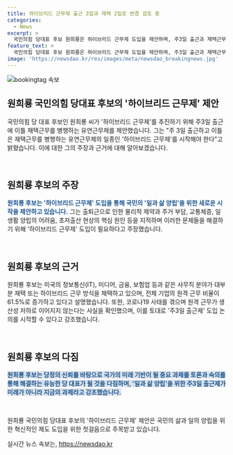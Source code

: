 ```yaml
---
title: 하이브리드 근무제 출근 3일과 재택 2일로 변경 검토 중
categories:
  - News
excerpt: >
  국민의힘 당대표 후보 원희룡은 하이브리드 근무제 도입을 제안하며, 주3일 출근과 재택근무를 병행하는 유연근무를 주장했다. 그는 출퇴근과 주거 부담 등으로 인한 신체적 제약과 일생활 양립의 어려움을 지적하며 미국의 사무직 재택근무 사례를 언급했다. 또한, 코로나19 사태를 통해 원격 근무가 생산성 저하로 이어지지 않는다는 점을 강조하며 주3일 출근제 도입을 촉구했다.
feature_text: >
  국민의힘 당대표 후보 원희룡은 하이브리드 근무제 도입을 제안하며, 주3일 출근과 재택근무를 병행하는 유연근무를 주장했다. 그는 출퇴근과 주거 부담 등으로 인한 신체적 제약과 일생활 양립의 어려움을 지적하며 미국의 사무직 재택근무 사례를 언급했다. 또한, 코로나19 사태를 통해 원격 근무가 생산성 저하로 이어지지 않는다는 점을 강조하며 주3일 출근제 도입을 촉구했다.
image: 'https://newsdao.kr/res/images/meta/newsdao_breakingnews.jpg'
---
```


<p><img src="https://newsdao.kr/res/images/meta/newsdao_breakingnews.jpg" alt="bookingtag 속보" /></p>

<h2 data-ke-size="size26">원희룡 국민의힘 당대표 후보의 '하이브리드 근무제' 제안</h2>

<p>국민의힘 당 대표 후보인 원희룡 씨가 '하이브리드 근무제'를 추진하기 위해 주3일 출근에 이틀 재택근무를 병행하는 유연근무제를 제안했습니다. 그는 "주 3일 출근하고 이틀은 재택근무를 병행하는 유연근무제의 일종인 '하이브리드 근무제'를 시작해야 한다"고 밝혔습니다. 이에 대한 그의 주장과 근거에 대해 알아보겠습니다.</p>

<p data-ke-size="size16">&nbsp;</p>

<h2 data-ke-size="size24">원희룡 후보의 주장</h2>

<p><b><span style="color: #1a5490;">원희룡 후보는 '하이브리드 근무제' 도입을 통해 국민의 '일과 삶 양립'을 위한 새로운 시작을 제안하고 있습니다.</span></b> 그는 출퇴근으로 인한 물리적 제약과 주거 부담, 교통체증, 일생활 양립의 어려움, 초저출산 현상의 핵심 원인 등을 지적하며 이러한 문제들을 해결하기 위해 '하이브리드 근무제' 도입이 필요하다고 주장했습니다.</p>

<p data-ke-size="size16">&nbsp;</p>

<h2 data-ke-size="size24">원희룡 후보의 근거</h2>

<p>원희룡 후보는 미국의 정보통신(IT), 미디어, 금융, 보험업 등과 같은 사무직 분야가 대부분 재택 또는 하이브리드 근무 방식을 채택하고 있으며, 전체 기업의 원격 근무 비율이 61.5%로 증가하고 있다고 설명했습니다. 또한, 코로나19 사태를 겪으며 원격 근무가 생산성 저하로 이어지지 않는다는 사실을 확인했으며, 이를 토대로 '주3일 출근제' 도입 논의를 시작할 수 있다고 강조했습니다.</p>

<p data-ke-size="size16">&nbsp;</p>

<h2 data-ke-size="size24">원희룡 후보의 다짐</h2>

<p><b><span style="background-color: #21538527; color: #1a5490;">원희룡 후보는 당정의 신뢰를 바탕으로 국가의 미래 기반이 될 중요 과제를 토론과 숙의를 통해 해결하는 유능한 당 대표가 될 것을 다짐하며, '일과 삶 양립'을 위한 주3일 출근제가 미래가 아니라 지금의 과제라고 강조했습니다.</span></b></p>

<p data-ke-size="size16">&nbsp;</p>

<p>원희룡 국민의힘 당대표 후보의 '하이브리드 근무제' 제안은 국민의 삶과 일의 양립을 위한 혁신적인 제도 도입을 위한 첫걸음으로 주목받고 있습니다.</p>
실시간 뉴스 속보는, <a href="https://newsdao.kr" rel="dofollow">https://newsdao.kr</a>


